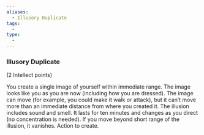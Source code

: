 ```yaml
---
aliases:
  - Illusory Duplicate
tags:
  - 
type:
  - 
---
```

### Illusory Duplicate

(2 Intellect points)

You create a single image of yourself within immediate range. The image looks like you as you are now (including how you are dressed). The image can move (for example, you could make it walk or attack), but it can’t move more than an immediate distance from where you created it. The illusion includes sound and smell. It lasts for ten minutes and changes as you direct (no concentration is needed). If you move beyond short range of the illusion, it vanishes. Action to create.